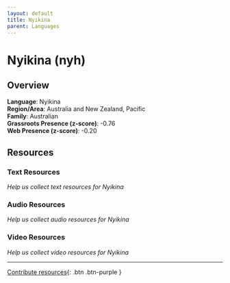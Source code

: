 ```yaml
---
layout: default
title: Nyikina
parent: Languages
---
```


# Nyikina (nyh)

## Overview

**Language**: Nyikina  
**Region/Area**: Australia and New Zealand, Pacific  
**Family**: Australian  
**Grassroots Presence (z-score)**: -0.76  
**Web Presence (z-score)**: -0.20  

## Resources

### Text Resources
*Help us collect text resources for Nyikina*

### Audio Resources
*Help us collect audio resources for Nyikina*

### Video Resources
*Help us collect video resources for Nyikina*

---

[Contribute resources](https://forms.office.com/e/1SfLJx3u1r){: .btn .btn-purple }
